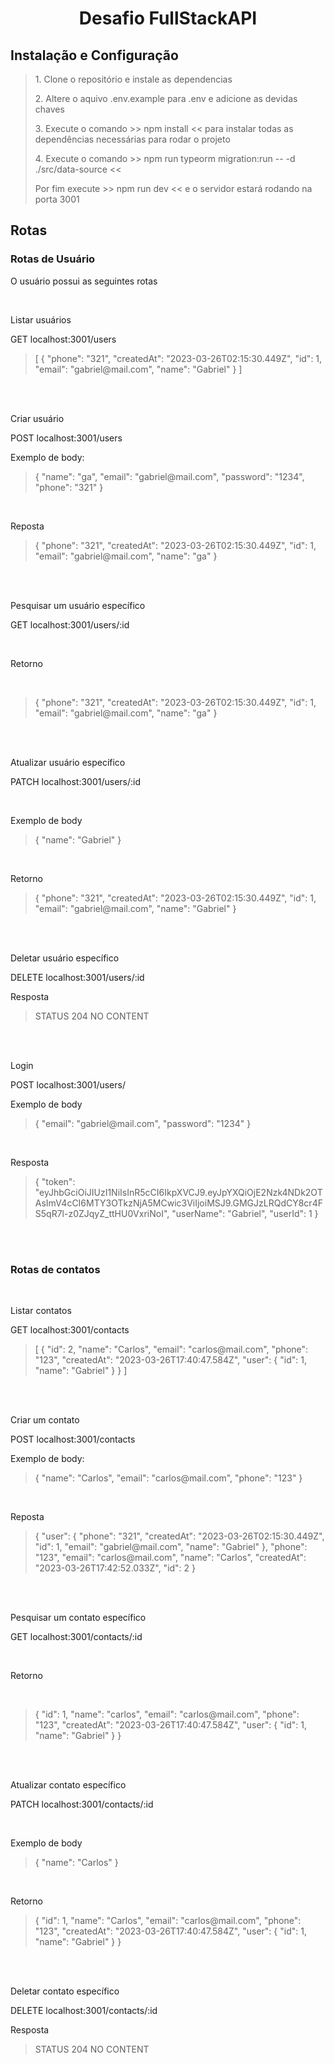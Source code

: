 <h1 align="center">Desafio FullStackAPI</h1>

<h2>Instalação e Configuração</h2>

<blockquote>
  <p>1. Clone o repositório e instale as dependencias</p>
  <p>2. Altere o aquivo .env.example para .env e adicione as devidas chaves</p>
	<p>3. Execute o comando >> npm install << para instalar todas as dependências necessárias para rodar o projeto</p>
  <p>4. Execute o comando >> npm run typeorm migration:run -- -d ./src/data-source <<</p>
  <p>Por fim execute >> npm run dev << e o servidor estará rodando na porta 3001</p>
</blockquote>

<h2>Rotas</h2>
  <h3>Rotas de Usuário</h3>
<p>O usuário possui as seguintes rotas</p>
<bloclquote>
<br>
<p>Listar usuários</p>
<p>GET localhost:3001/users</p>
<blockquote>
[
	{
		"phone": "321",
		"createdAt": "2023-03-26T02:15:30.449Z",
		"id": 1,
		"email": "gabriel@mail.com",
		"name": "Gabriel"
	}
]
</blockquote>
<br>
<br>
<p>Criar usuário</p>
<p>POST localhost:3001/users</p>
<p>Exemplo de body:</p>
<blockquote>
{
	"name": "ga",
	"email": "gabriel@mail.com",
	"password": "1234",
	"phone": "321"
}
</blockquote>
<br>
<p>Reposta</p>
<blockquote>
{
	"phone": "321",
	"createdAt": "2023-03-26T02:15:30.449Z",
	"id": 1,
	"email": "gabriel@mail.com",
	"name": "ga"
}
</blockquote>
<br>
<br>

<p>Pesquisar um usuário específico</p>
<p>GET localhost:3001/users/:id</p>
<br>
<p>Retorno</p>
<br>
<blockquote>
{
	"phone": "321",
	"createdAt": "2023-03-26T02:15:30.449Z",
	"id": 1,
	"email": "gabriel@mail.com",
	"name": "ga"
}
</blockquote>
<br>
<br>

<p>Atualizar usuário específico</p>
<p>PATCH localhost:3001/users/:id</p>
<br>
<p>Exemplo de body</p>
<blockquote>
{
  "name": "Gabriel"
}
</blockquote>
<br>
<p>Retorno</p>
<blockquote>
{
	"phone": "321",
	"createdAt": "2023-03-26T02:15:30.449Z",
	"id": 1,
	"email": "gabriel@mail.com",
	"name": "Gabriel"
}
</blockquote>
<br>
<br>
<p>Deletar usuário específico</p>
<p>DELETE localhost:3001/users/:id</p>
<p>Resposta</p>
<blockquote>
STATUS 204 NO CONTENT
</blockquote>
<br>
<br>
<p>Login</p>
<p>POST localhost:3001/users/</p>
<p>Exemplo de body</p>
<blockquote>
{
	"email": "gabriel@mail.com",
	"password": "1234"
}
</blockquote>
<br>
<p>Resposta</p>
<blockquote>
{
	"token": "eyJhbGciOiJIUzI1NiIsInR5cCI6IkpXVCJ9.eyJpYXQiOjE2Nzk4NDk2OTAsImV4cCI6MTY3OTkzNjA5MCwic3ViIjoiMSJ9.GMGJzLRQdCY8cr4FS5qR7l-z0ZJqyZ_ttHU0VxriNoI",
	"userName": "Gabriel",
	"userId": 1
}
</blockquote>
<br>
<br>

<h3>Rotas de contatos</h3>
<br>
<p>Listar contatos</p>
<p>GET localhost:3001/contacts</p>
<blockquote>
[
	{
		"id": 2,
		"name": "Carlos",
		"email": "carlos@mail.com",
		"phone": "123",
		"createdAt": "2023-03-26T17:40:47.584Z",
		"user": {
			"id": 1,
			"name": "Gabriel"
		}
	}
]
</blockquote>
<br>
<br>
<p>Criar um contato</p>
<p>POST localhost:3001/contacts</p>
<p>Exemplo de body:</p>
<blockquote>
{
	"name": "Carlos",
	"email": "carlos@mail.com",
	"phone": "123"
}
</blockquote>
<br>
<p>Reposta</p>
<blockquote>
{
	"user": {
		"phone": "321",
		"createdAt": "2023-03-26T02:15:30.449Z",
		"id": 1,
		"email": "gabriel@mail.com",
		"name": "Gabriel"
	},
	"phone": "123",
	"email": "carlos@mail.com",
	"name": "Carlos",
	"createdAt": "2023-03-26T17:42:52.033Z",
	"id": 2
}
</blockquote>
<br>
<br>
<p>Pesquisar um contato específico</p>
<p>GET localhost:3001/contacts/:id</p>
<br>
<p>Retorno</p>
<br>
<blockquote>
{
		"id": 1,
		"name": "carlos",
		"email": "carlos@mail.com",
		"phone": "123",
		"createdAt": "2023-03-26T17:40:47.584Z",
		"user": {
			"id": 1,
			"name": "Gabriel"
		}
}
</blockquote>
<br>
<br>

<p>Atualizar contato específico</p>
<p>PATCH localhost:3001/contacts/:id</p>
<br>
<p>Exemplo de body</p>
<blockquote>
{
  "name": "Carlos"
}
</blockquote>
<br>
<p>Retorno</p>
<blockquote>
{
		"id": 1,
		"name": "Carlos",
		"email": "carlos@mail.com",
		"phone": "123",
		"createdAt": "2023-03-26T17:40:47.584Z",
		"user": {
			"id": 1,
			"name": "Gabriel"
		}
}
</blockquote>
<br>
<br>
<p>Deletar contato específico</p>
<p>DELETE localhost:3001/contacts/:id</p>
<p>Resposta</p>
<blockquote>
STATUS 204 NO CONTENT
</blockquote>